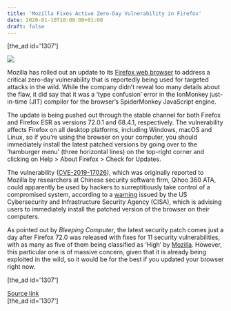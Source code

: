 ```yaml
---
title: 'Mozilla Fixes Active Zero-Day Vulnerability in Firefox'
date: 2020-01-10T10:09:00+01:00
draft: false
---
```


\[the\_ad id='1307'\]  
  

  
![](https://beebom.com/wp-content/uploads/2019/07/Firefox-Quantum-shutterstock-website.jpg)

Mozilla has rolled out an update to its [Firefox web browser](https://beebom.com/firefox-lets-you-delete-collected-data/) to address a critical zero-day vulnerability that is reportedly being used for targeted attacks in the wild. While the company didn’t reveal too many details about the flaw, it did say that it was a ‘type confusion’ error in the IonMonkey just-in-time (JIT) compiler for the browser’s SpiderMonkey JavaScript engine.  

The update is being pushed out through the stable channel for both Firefox and Firefox ESR as versions 72.0.1 and 68.4.1, respectively. The vulnerability affects Firefox on all desktop platforms, including Windows, macOS and Linux, so if you’re using the browser on your computer, you should immediately install the latest patched versions by going over to the ‘hamburger menu’ (three horizontal lines) on the top-right corner and clicking on Help > About Firefox > Check for Updates.  

The vulnerability ([CVE-2019-17026](https://cve.mitre.org/cgi-bin/cvename.cgi?name=CVE-2019-17026)), which was originally reported to Mozilla by researchers at Chinese security software firm, Qihoo 360 ATA, could apparently be used by hackers to surreptitiously take control of a compromised system, according to a [warning](https://www.us-cert.gov/ncas/current-activity/2020/01/08/mozilla-patches-critical-vulnerability) issued by the US Cybersecurity and Infrastructure Security Agency (CISA), which is advising users to immediately install the patched version of the browser on their computers.  

As pointed out by _Bleeping Computer_, the latest security patch comes just a day after Firefox 72.0 was released with fixes for 11 security vulnerabilities, with as many as five of them being classified as ‘High’ by [Mozilla](https://beebom.com/firefox-picture-in-picture-support-windows/). However, this particular one is of massive concern, given that it is already being exploited in the wild, so it would be for the best if you updated your browser right now.  

  
  
\[the\_ad id='1307'\]  
  
[Source link](https://beebom.com/mozilla-fixes-active-zero-day-vulnerability-in-firefox/)  
\[the\_ad id='1307'\]